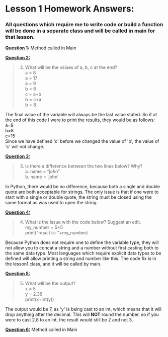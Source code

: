 # Lesson 1 Homework Answers:

### All questions which require me to write code or build a function will be done in a separate class and will be called in main for that lesson.

**<ins> Question 1:</ins>**
Method called in Main

**<ins> Question 2:</ins>**

>2. What will be the values of a, b, c at the end?\
a = 8\
a = 17\
a = 9\
b = 6\
c = a+b\
b = c+a\
b = 8
>
 The final value of the variable will always be the last value stated. So if at the end of
 this code I were to print the results, they would be as follows:\
 a=9\
 b=8\
 c=15\
Since we have defined 'c' before we changed the value of 'b', the value of 'c' will not
change.

**<ins> Question 3:</ins>**

>3. is there a difference between the two lines below? Why?\
a. name = “john”\
b. name = ‘john’

In Python, there would be no difference, because both a single and double quote are
both acceptable for strings. The only issue is that if one were to start with a single or 
double quote, the string must be closed using the same format as was used to open the string.

**<ins> Question 4:</ins>**
>4. What is the issue with the code below? Suggest an edit.\
my_number = 5+5\
print("result is: "+my_number)

Because Python does not require one to define the variable type, they will not allow you
to concat a string and a number without first casting both to the same data type. Most languages
which require explicit data types to be defined will allow printing a string and number like this.
The code fix is in the lesson1 class, and it will be called by main.


**<ins> Question 5:</ins>**
>5. What will be the output?\
x = 5\
y = 2.36\
print(x+int(y))

The output would be 7, as 'y' is being cast to an int, which means that it will drop
anything after the decimal. This will **NOT** round the number, so if you were to cast 2.8 to
an int, the result would still be 2 and not 3.

**<ins> Question 6:</ins>**
Method called in Main

